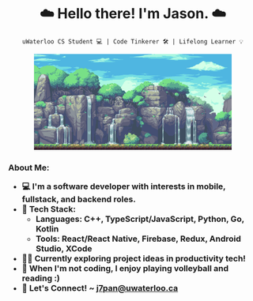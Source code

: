 <h1 align="center"> ☁️ Hello there! I'm Jason. ☁️ </h1>
 
<div align="center">
 
`uWaterloo CS Student 💻 | Code Tinkerer 🛠 | Lifelong Learner 💡`

<img src="./waterfall.gif" alt="waterfall-pixelart-bg" width="400px"/>

<h3 align="left"> <b> About Me:</b> </3>

- 💻 I'm a software developer with interests in mobile, fullstack, and backend roles.
- 🥞 Tech Stack:
  - Languages: C++, TypeScript/JavaScript, Python, Go, Kotlin
  - Tools: React/React Native, Firebase, Redux, Android Studio, XCode
- 👨‍💻 Currently exploring project ideas in productivity tech!
- 🌱 When I'm not coding, I enjoy playing volleyball and reading :)
- 🚀 Let's Connect! ~ <j7pan@uwaterloo.ca>

